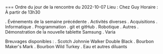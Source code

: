 === Ordre du jour de la rencontre du 2022-10-07
Lieu :    Chez Guy
Horaire : À partir de 13h30

. Événements de la semaine précédente
  . Activités diverses
  . Acquisitions
  . Informatique
    . Programmation
    . git et gitHub
  . Robotique
  . Autres
. Démonstration de la nouvelle tablette Samsung
. Varia

Breuvages disponibles :
  . Scotch Johnnie Walker Double Black
  . Bourbon Maker's Mark
  . Bourbon Wild Turkey
  . Eau et autres diluants
